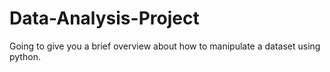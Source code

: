 # Data-Analysis-Project
Going to give you a brief overview about how to manipulate a dataset using python.

